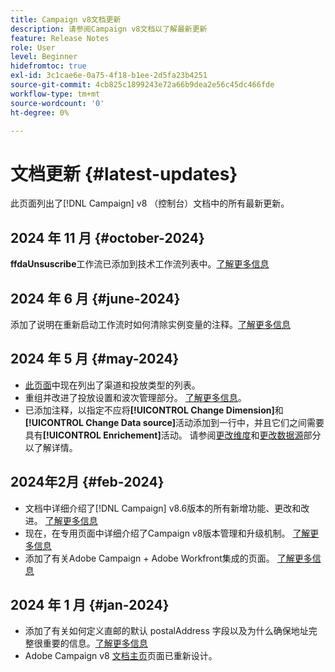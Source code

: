 ```yaml
---
title: Campaign v8文档更新
description: 请参阅Campaign v8文档以了解最新更新
feature: Release Notes
role: User
level: Beginner
hidefromtoc: true
exl-id: 3c1cae6e-0a75-4f18-b1ee-2d5fa23b4251
source-git-commit: 4cb825c1899243e72a66b9dea2e56c45dc466fde
workflow-type: tm+mt
source-wordcount: '0'
ht-degree: 0%

---
```


# 文档更新 {#latest-updates}

此页面列出了[!DNL Campaign] v8 （控制台）文档中的所有最新更新。

## 2024 年 11 月 {#october-2024}

**ffdaUnsuscribe**&#x200B;工作流已添加到技术工作流列表中。[了解更多信息](../../automation/workflow/technical-workflows.md)

## 2024 年 6 月 {#june-2024}

添加了说明在重新启动工作流时如何清除实例变量的注释。[了解更多信息](../../automation/workflow/start-a-workflow.md)

## 2024 年 5 月 {#may-2024}

* [此页面](create-message.md)中现在列出了渠道和投放类型的列表。
* 重组并改进了投放设置和波次管理部分。 [了解更多信息](../send/configure-and-send.md)。
* 已添加注释，以指定不应将&#x200B;**[!UICONTROL Change Dimension]**&#x200B;和&#x200B;**[!UICONTROL Change Data source]**&#x200B;活动添加到一行中，并且它们之间需要具有&#x200B;**[!UICONTROL Enrichement]**&#x200B;活动。 请参阅[更改维度](../../automation/workflow/change-dimension.md)和[更改数据源](../../automation/workflow/change-data-source.md)部分以了解详情。

## 2024年2月 {#feb-2024}

* 文档中详细介绍了[!DNL Campaign] v8.6版本的所有新增功能、更改和改进。 [了解更多信息](release-notes.md)
* 现在，在专用页面中详细介绍了Campaign v8版本管理和升级机制。 [了解更多信息](upgrades.md)
* 添加了有关Adobe Campaign + Adobe Workfront集成的页面。 [了解更多信息](../connect/ac-workfront.md)

## 2024 年 1 月 {#jan-2024}

* 添加了有关如何定义直邮的默认 postalAddress 字段以及为什么确保地址完整很重要的信息。[了解更多信息](../send/direct-mail.md)
* Adobe Campaign v8 [文档主页](../campaign-home.md)页面已重新设计。
